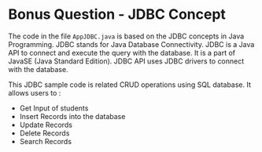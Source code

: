 # Bonus Question - JDBC Concept
The code in the file `AppJDBC.java` is based on the JDBC concepts in Java Programming. JDBC stands for Java Database Connectivity. JDBC is a Java API to connect and execute the query with the database. It is a part of JavaSE (Java Standard Edition). JDBC API uses JDBC drivers to connect with the database.

This JDBC sample code is related CRUD operations using SQL database.
It allows users to :
* Get Input of students
* Insert Records into the database
* Update Records
* Delete Records
* Search Records
